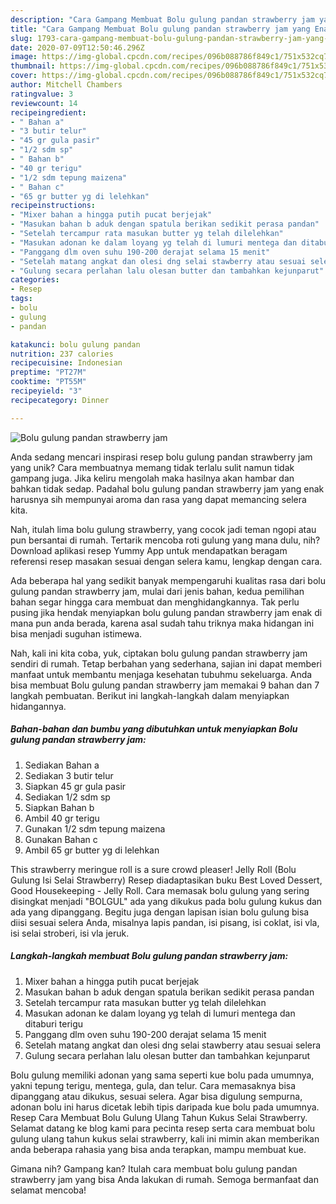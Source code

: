 ```yaml
---
description: "Cara Gampang Membuat Bolu gulung pandan strawberry jam yang Enak Banget"
title: "Cara Gampang Membuat Bolu gulung pandan strawberry jam yang Enak Banget"
slug: 1793-cara-gampang-membuat-bolu-gulung-pandan-strawberry-jam-yang-enak-banget
date: 2020-07-09T12:50:46.296Z
image: https://img-global.cpcdn.com/recipes/096b088786f849c1/751x532cq70/bolu-gulung-pandan-strawberry-jam-foto-resep-utama.jpg
thumbnail: https://img-global.cpcdn.com/recipes/096b088786f849c1/751x532cq70/bolu-gulung-pandan-strawberry-jam-foto-resep-utama.jpg
cover: https://img-global.cpcdn.com/recipes/096b088786f849c1/751x532cq70/bolu-gulung-pandan-strawberry-jam-foto-resep-utama.jpg
author: Mitchell Chambers
ratingvalue: 3
reviewcount: 14
recipeingredient:
- " Bahan a"
- "3 butir telur"
- "45 gr gula pasir"
- "1/2 sdm sp"
- " Bahan b"
- "40 gr terigu"
- "1/2 sdm tepung maizena"
- " Bahan c"
- "65 gr butter yg di lelehkan"
recipeinstructions:
- "Mixer bahan a hingga putih pucat berjejak"
- "Masukan bahan b aduk dengan spatula berikan sedikit perasa pandan"
- "Setelah tercampur rata masukan butter yg telah dilelehkan"
- "Masukan adonan ke dalam loyang yg telah di lumuri mentega dan ditaburi terigu"
- "Panggang dlm oven suhu 190-200 derajat selama 15 menit"
- "Setelah matang angkat dan olesi dng selai stawberry atau sesuai selera"
- "Gulung secara perlahan lalu olesan butter dan tambahkan kejunparut"
categories:
- Resep
tags:
- bolu
- gulung
- pandan

katakunci: bolu gulung pandan 
nutrition: 237 calories
recipecuisine: Indonesian
preptime: "PT27M"
cooktime: "PT55M"
recipeyield: "3"
recipecategory: Dinner

---
```



![Bolu gulung pandan strawberry jam](https://img-global.cpcdn.com/recipes/096b088786f849c1/751x532cq70/bolu-gulung-pandan-strawberry-jam-foto-resep-utama.jpg)

Anda sedang mencari inspirasi resep bolu gulung pandan strawberry jam yang unik? Cara membuatnya memang tidak terlalu sulit namun tidak gampang juga. Jika keliru mengolah maka hasilnya akan hambar dan bahkan tidak sedap. Padahal bolu gulung pandan strawberry jam yang enak harusnya sih mempunyai aroma dan rasa yang dapat memancing selera kita.

Nah, itulah lima bolu gulung strawberry, yang cocok jadi teman ngopi atau pun bersantai di rumah. Tertarik mencoba roti gulung yang mana dulu, nih? Download aplikasi resep Yummy App untuk mendapatkan beragam referensi resep masakan sesuai dengan selera kamu, lengkap dengan cara.

Ada beberapa hal yang sedikit banyak mempengaruhi kualitas rasa dari bolu gulung pandan strawberry jam, mulai dari jenis bahan, kedua pemilihan bahan segar hingga cara membuat dan menghidangkannya. Tak perlu pusing jika hendak menyiapkan bolu gulung pandan strawberry jam enak di mana pun anda berada, karena asal sudah tahu triknya maka hidangan ini bisa menjadi suguhan istimewa.


Nah, kali ini kita coba, yuk, ciptakan bolu gulung pandan strawberry jam sendiri di rumah. Tetap berbahan yang sederhana, sajian ini dapat memberi manfaat untuk membantu menjaga kesehatan tubuhmu sekeluarga. Anda bisa membuat Bolu gulung pandan strawberry jam memakai 9 bahan dan 7 langkah pembuatan. Berikut ini langkah-langkah dalam menyiapkan hidangannya.

<!--inarticleads1-->

##### Bahan-bahan dan bumbu yang dibutuhkan untuk menyiapkan Bolu gulung pandan strawberry jam:

1. Sediakan  Bahan a
1. Sediakan 3 butir telur
1. Siapkan 45 gr gula pasir
1. Sediakan 1/2 sdm sp
1. Siapkan  Bahan b
1. Ambil 40 gr terigu
1. Gunakan 1/2 sdm tepung maizena
1. Gunakan  Bahan c
1. Ambil 65 gr butter yg di lelehkan


This strawberry meringue roll is a sure crowd pleaser! Jelly Roll (Bolu Gulung Isi Selai Strawberry) Resep diadaptasikan buku Best Loved Dessert, Good Housekeeping - Jelly Roll. Cara memasak bolu gulung yang sering disingkat menjadi &#34;BOLGUL&#34; ada yang dikukus pada bolu gulung kukus dan ada yang dipanggang. Begitu juga dengan lapisan isian bolu gulung bisa diisi sesuai selera Anda, misalnya lapis pandan, isi pisang, isi coklat, isi vla, isi selai stroberi, isi vla jeruk. 

<!--inarticleads2-->

##### Langkah-langkah membuat Bolu gulung pandan strawberry jam:

1. Mixer bahan a hingga putih pucat berjejak
1. Masukan bahan b aduk dengan spatula berikan sedikit perasa pandan
1. Setelah tercampur rata masukan butter yg telah dilelehkan
1. Masukan adonan ke dalam loyang yg telah di lumuri mentega dan ditaburi terigu
1. Panggang dlm oven suhu 190-200 derajat selama 15 menit
1. Setelah matang angkat dan olesi dng selai stawberry atau sesuai selera
1. Gulung secara perlahan lalu olesan butter dan tambahkan kejunparut


Bolu gulung memiliki adonan yang sama seperti kue bolu pada umumnya, yakni tepung terigu, mentega, gula, dan telur. Cara memasaknya bisa dipanggang atau dikukus, sesuai selera. Agar bisa digulung sempurna, adonan bolu ini harus dicetak lebih tipis daripada kue bolu pada umumnya. Resep Cara Membuat Bolu Gulung Ulang Tahun Kukus Selai Strawberry. Selamat datang ke blog kami para pecinta resep serta cara membuat bolu gulung ulang tahun kukus selai strawberry, kali ini mimin akan memberikan anda beberapa rahasia yang bisa anda terapkan, mampu membuat kue. 

Gimana nih? Gampang kan? Itulah cara membuat bolu gulung pandan strawberry jam yang bisa Anda lakukan di rumah. Semoga bermanfaat dan selamat mencoba!
